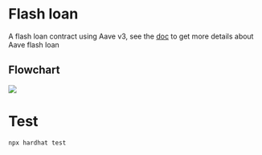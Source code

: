 # Flash loan
A flash loan contract using Aave v3, see the [doc](https://docs.aave.com/developers/guides/flash-loans) to get more details about Aave flash loan
## Flowchart
![](https://i.imgur.com/trz4qzn.png)
# Test
```
npx hardhat test
```

